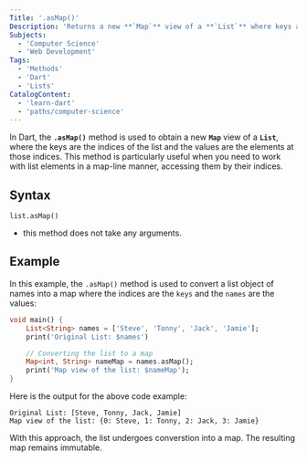 ```yaml
---
Title: '.asMap()'
Description: 'Returns a new **`Map`** view of a **`List`** where keys are the indices and values are elements'
Subjects:
  - 'Computer Science'
  - 'Web Development'
Tags:
  - 'Methods'
  - 'Dart'
  - 'Lists'
CatalogContent:
  - 'learn-dart'
  - 'paths/computer-science'
---
```


In Dart, the **`.asMap()`** method is used to obtain a new **`Map`** view of a **`List`**, where the keys are the indices of the list and the values are the elements at those indices. This method is particularly useful when you need to work with list elements in a map-line manner, accessing them by their indices.

## Syntax

```pseudo
list.asMap()
```

- this method does not take any arguments.

## Example

In this example, the `.asMap()` method is used to convert a list object of names into a map where the indices are the `keys` and the `names` are the values:

```dart
void main() {
    List<String> names = ['Steve', 'Tonny', 'Jack', 'Jamie'];
    print('Original List: $names')

    // Converting the list to a map
    Map<int, String> nameMap = names.asMap();
    print('Map view of the list: $nameMap');
}
```

Here is the output for the above code example:

```shell
Original List: [Steve, Tonny, Jack, Jamie]
Map view of the list: {0: Steve, 1: Tonny, 2: Jack, 3: Jamie}
```

With this approach, the list undergoes converstion into a map. The resulting map remains immutable.
